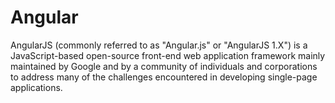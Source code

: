 # Angular
AngularJS (commonly referred to as "Angular.js" or "AngularJS 1.X") is a JavaScript-based open-source front-end web application framework mainly maintained by Google and by a community of individuals and corporations to address many of the challenges encountered in developing single-page applications.
